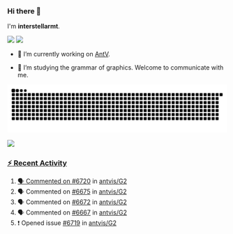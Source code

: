 ### Hi there 👋

I'm **interstellarmt**.

[![](https://img.shields.io/endpoint?url=https://awards.antv.vision/interstellarmt-g2-contributor.json)](https://github.com/antvis/g2)
[![](https://img.shields.io/endpoint?url=https://awards.antv.vision/interstellarmt-gpt-vis-contributor.json)](https://github.com/antvis/gpt-vis)

- 🔭 I’m currently working on [AntV](https://github.com/antvis).

- 📖 I’m studying the grammar of graphics. Welcome to communicate with me.

![](https://raw.githubusercontent.com/interstellarmt/interstellarmt/refs/heads/output/github-contribution-grid-snake.svg)
<div>
  <a href="https://github.com/interstellarmt">
  <img height="180em" src="https://github-readme-stats-eight-theta.vercel.app/api?username=interstellarmt&show_icons=true&include_all_commits=true&count_private=true&theme=tokyonight"/>
</div>
    
### :zap: Recent Activity

<!--START_SECTION:activity-->
1. 🗣 Commented on [#6720](https://github.com/antvis/G2/issues/6720#issuecomment-2765245517) in [antvis/G2](https://github.com/antvis/G2)
2. 🗣 Commented on [#6675](https://github.com/antvis/G2/issues/6675#issuecomment-2765107172) in [antvis/G2](https://github.com/antvis/G2)
3. 🗣 Commented on [#6672](https://github.com/antvis/G2/issues/6672#issuecomment-2765106817) in [antvis/G2](https://github.com/antvis/G2)
4. 🗣 Commented on [#6667](https://github.com/antvis/G2/issues/6667#issuecomment-2764458767) in [antvis/G2](https://github.com/antvis/G2)
5. ❗ Opened issue [#6719](https://github.com/antvis/G2/issues/6719) in [antvis/G2](https://github.com/antvis/G2)
<!--END_SECTION:activity-->

